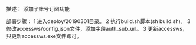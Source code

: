 描述：
添加子账号订阅功能

部署步骤：
1 进入deploy/20190301目录。
2 执行build.sh脚本(sh build.sh)。
3 修改accessws/config.json文件，添加字段auth_sub_url。
3 更新accessws，只更新accessws.exe文件即可。